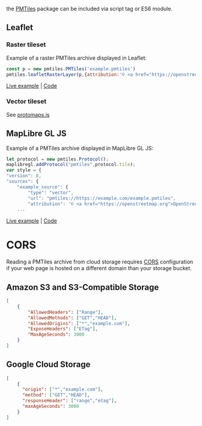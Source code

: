 the [PMTiles](https://www.npmjs.com/package/pmtiles) package can be included via script tag or ES6 module.

## Leaflet

### Raster tileset

Example of a raster PMTiles archive displayed in Leaflet:

```js
const p = new pmtiles.PMTiles('example.pmtiles')
pmtiles.leafletRasterLayer(p,{attribution:'© <a href="https://openstreetmap.org">OpenStreetMap</a>'}).addTo(map)
````


[Live example](https://protomaps.github.io/PMTiles/examples/leaflet.html) | [Code](https://github.com/protomaps/PMTiles/blob/master/js/examples/leaflet.html)

### Vector tileset

See [protomaps.js](https://github.com/protomaps/protomaps.js)

## MapLibre GL JS

Example of a PMTiles archive displayed in MapLibre GL JS:

```js
let protocol = new pmtiles.Protocol();
maplibregl.addProtocol("pmtiles",protocol.tile);
var style = {
"version": 8,
"sources": {
    "example_source": {
        "type": "vector",
        "url": "pmtiles://https://example.com/example.pmtiles",
        "attribution": '© <a href="https://openstreetmap.org">OpenStreetMap</a>'
    ...
```

[Live example](https://protomaps.github.io/PMTiles/examples/maplibre.html) | [Code](https://github.com/protomaps/PMTiles/blob/master/js/examples/maplibre.html)

# CORS

Reading a PMTiles archive from cloud storage requires [CORS](https://developer.mozilla.org/en-US/docs/Web/HTTP/CORS) configuration if your web page is hosted on a different domain than your storage bucket.

## Amazon S3 and S3-Compatible Storage

```json
[
    {
        "AllowedHeaders": ["Range"],
        "AllowedMethods": ["GET","HEAD"],
        "AllowedOrigins": ["*","example.com"],
        "ExposeHeaders": ["ETag"],
        "MaxAgeSeconds": 3000
    }
]
```

## Google Cloud Storage

```json
[
    {
      "origin": ["*","example.com"],
      "method": ["GET","HEAD"],
      "responseHeader": ["range","etag"],
      "maxAgeSeconds": 3000
    }
]
```
